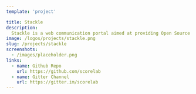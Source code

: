 ```yaml
---
template: 'project'

title: Stackle
description:
  Stackle is a web communication portal aimed at providing Open Source organizations a platform to have discussions on their GitHub projects and their issues. It provides GitHub integration, which allows the administrator of an organization to create a forum thread.
image: /logos/projects/stackle.png
slug: /projects/stackle
screenshots: 
  - /images/placeholder.png
links: 
  - name: Github Repo
    url: https://github.com/scorelab
  - name: Gitter Channel
    url: https://gitter.im/scorelab
---
```

